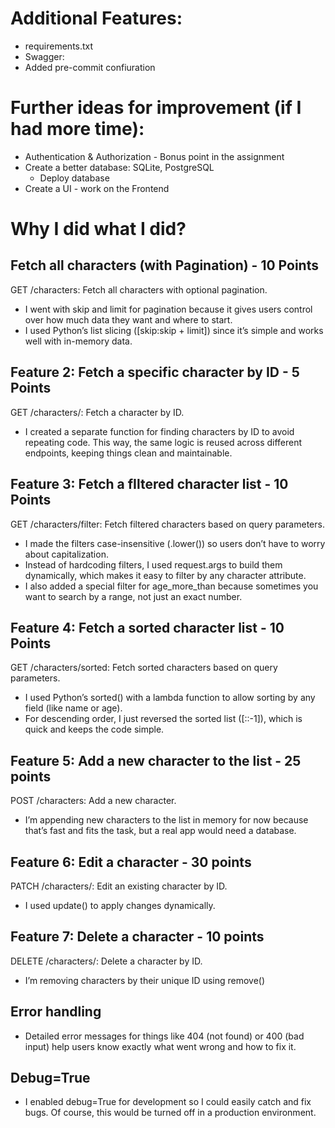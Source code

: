 
# Additional Features:
- requirements.txt
- Swagger:
- Added pre-commit confiuration


# Further ideas for improvement (if I had more time):
- Authentication & Authorization - Bonus point in the assignment
- Create a better database: SQLite, PostgreSQL
  - Deploy database
- Create a UI - work on the Frontend


# Why I did what I did?

## Fetch all characters (with Pagination) - 10 Points
GET /characters: Fetch all characters with optional pagination.
- I went with skip and limit for pagination because it gives users control over how much data they want and where to start. 
- I used Python’s list slicing ([skip:skip + limit]) since it’s simple and works well with in-memory data.


## Feature 2: Fetch a specific character by ID - 5 Points
GET /characters/<id>: Fetch a character by ID.
- I created a separate function for finding characters by ID to avoid repeating code. This way, the same logic is reused across different endpoints, keeping things clean and maintainable.


## Feature 3: Fetch a fIltered character list - 10 Points
GET /characters/filter: Fetch filtered characters based on query parameters.
- I made the filters case-insensitive (.lower()) so users don’t have to worry about capitalization.
- Instead of hardcoding filters, I used request.args to build them dynamically, which makes it easy to filter by any character attribute.
- I also added a special filter for age_more_than because sometimes you want to search by a range, not just an exact number.


## Feature 4: Fetch a sorted character list - 10 Points
GET /characters/sorted: Fetch sorted characters based on query parameters.
- I used Python’s sorted() with a lambda function to allow sorting by any field (like name or age). 
- For descending order, I just reversed the sorted list ([::-1]), which is quick and keeps the code simple.


## Feature 5: Add a new character to the list - 25 points
POST /characters: Add a new character.
- I’m appending new characters to the list in memory for now because that’s fast and fits the task, but a real app would need a database.


## Feature 6: Edit a character - 30 points
PATCH /characters/<id>: Edit an existing character by ID.
- I used update() to apply changes dynamically.


## Feature 7: Delete a character - 10 points
DELETE /characters/<id>: Delete a character by ID.
- I’m removing characters by their unique ID using remove()


## Error handling
- Detailed error messages for things like 404 (not found) or 400 (bad input) help users know exactly what went wrong and how to fix it.


## Debug=True
- I enabled debug=True for development so I could easily catch and fix bugs. Of course, this would be turned off in a production environment.
